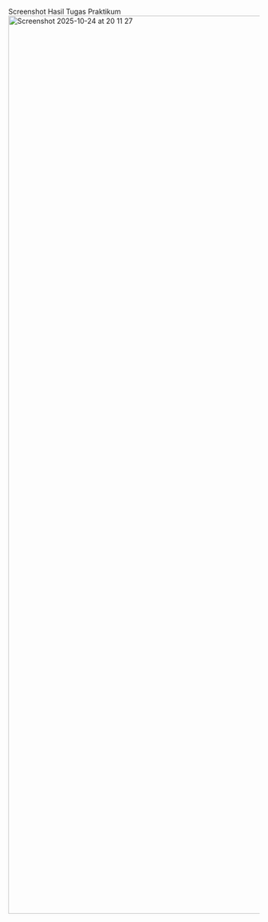 Screenshot Hasil Tugas Praktikum
<img width="2880" height="1800" alt="Screenshot 2025-10-24 at 20 11 27" src="https://github.com/user-attachments/assets/17ee3bdf-08bb-43d3-8247-5cd24cd9c236" />
